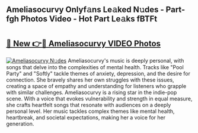## Ameliasocurvy Onlyf𝚊ns Le𝚊ked N𝚞des - Part-fgh Photos Video - Hot Part Le𝚊ks fBTFt

# <h2><a href="http://ac44322.deff.icu/?id=Ameliasocurvy">🔗 New 👉🔴 Ameliasocurvy VIDEO Photos</a></h2>

[![Ameliasocurvy N𝚞des](https://i.imgur.com/rIISA9y.gif)](http://ac44322.deff.icu/?id=Ameliasocurvy)
Ameliasocurvy's music is deeply personal, with songs that delve into the complexities of mental health. Tracks like "Pool Party" and "Softly" tackle themes of anxiety, depression, and the desire for connection. She bravely shares her own struggles with these issues, creating a space of empathy and understanding for listeners who grapple with similar challenges. Ameliasocurvy is a rising star in the indie-pop scene. With a voice that evokes vulnerability and strength in equal measure, she crafts heartfelt songs that resonate with audiences on a deeply personal level. Her music tackles complex themes like mental health, heartbreak, and societal expectations, making her a voice for her generation.
